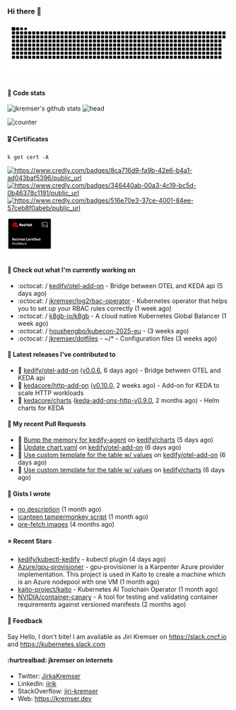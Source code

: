 ### Hi there 👋

<picture>
  <source media="(prefers-color-scheme: dark)" srcset="github-snake-dark.svg" />
  <source media="(prefers-color-scheme: light)" srcset="github-snake.svg" />
  <img alt="github-snake" src="github-snake.svg" />
</picture>
<img src="css.svg" width="5" height="5" alt="css-in-readme">

#### 📱 Code stats

![jkremser's github stats](https://github-readme-stats.vercel.app/api?username=jkremser&count_private=true&show_icons=true&hide_border=false&theme=tokyonight&title_color=5bcdec&bg_color=0d1117&border_radius=false) ![head](https://user-images.githubusercontent.com/535866/175570014-71166aaa-95f7-4a4f-869c-93a16481de4e.jpeg)



![counter](https://komarev.com/ghpvc/?username=jkremser&color=5bcdec&style=for-the-badge)

#### 🎖 Certificates
```
k get cert -A
```
<p align="left">
    <a href="https://www.credly.com/badges/8ca716d9-fa9b-42e6-b4a1-ad043baf5396/public_url">
        <img src="https://training.linuxfoundation.org/wp-content/uploads/2022/11/CKA.png" alt="https://www.credly.com/badges/8ca716d9-fa9b-42e6-b4a1-ad043baf5396/public_url" width="110" height="110"/>
    </a>
    <a href="https://www.credly.com/badges/346440ab-00a3-4c19-bc5d-0b46378c1191/public_url">
        <img src="https://training.linuxfoundation.org/wp-content/uploads/2022/11/CKS.png" alt="https://www.credly.com/badges/346440ab-00a3-4c19-bc5d-0b46378c1191/public_url" width="110" height="110"/>
    </a>
    <a href="https://www.credly.com/badges/516e70e3-37ce-4001-84ee-57ceb8f0abeb/public_url">
        <img src="https://training.linuxfoundation.org/wp-content/uploads/2020/11/lfcs_111820-300x300.png" alt="https://www.credly.com/badges/516e70e3-37ce-4001-84ee-57ceb8f0abeb/public_url" width="110" height="110"/>
    </a>
    <a href="https://rhtapps.redhat.com/verify/?certId=120-194-022">
        <img src="./rhca.png" alt="https://rhtapps.redhat.com/verify/?certId=120-194-022" width="100" height="100"/>
    </a>
</p>

#### 👷 Check out what I'm currently working on

- :octocat: / [kedify/otel-add-on](https://github.com/kedify/otel-add-on) - Bridge between OTEL and KEDA api (5 days ago)
- :octocat: / [jkremser/log2rbac-operator](https://github.com/jkremser/log2rbac-operator) - Kubernetes operator that helps you to set up your RBAC rules correctly (1 week ago)
- :octocat: / [k8gb-io/k8gb](https://github.com/k8gb-io/k8gb) - A cloud native Kubernetes Global Balancer (1 week ago)
- :octocat: / [houshengbo/kubecon-2025-eu](https://github.com/houshengbo/kubecon-2025-eu) -  (3 weeks ago)
- :octocat: / [jkremser/dotfiles](https://github.com/jkremser/dotfiles) - ~/*  -  Configuration files (3 weeks ago)

#### 🔭 Latest releases I've contributed to

- 🎉 [kedify/otel-add-on](https://github.com/kedify/otel-add-on) ([v0.0.6](https://github.com/kedify/otel-add-on/releases/tag/v0.0.6), 6 days ago) - Bridge between OTEL and KEDA api
- 🎉 [kedacore/http-add-on](https://github.com/kedacore/http-add-on) ([v0.10.0](https://github.com/kedacore/http-add-on/releases/tag/v0.10.0), 2 weeks ago) - Add-on for KEDA to scale HTTP workloads
- 🎉 [kedacore/charts](https://github.com/kedacore/charts) ([keda-add-ons-http-v0.9.0](https://github.com/kedacore/charts/releases/tag/keda-add-ons-http-v0.9.0), 2 months ago) - Helm charts for KEDA

#### 🔨 My recent Pull Requests

- 💪 [Bump the memory for kedify-agent](https://github.com/kedify/charts/pull/134) on [kedify/charts](https://github.com/kedify/charts) (5 days ago)
- 💪 [Update chart.yaml](https://github.com/kedify/otel-add-on/pull/76) on [kedify/otel-add-on](https://github.com/kedify/otel-add-on) (6 days ago)
- 💪 [Use custom template for the table w/ values](https://github.com/kedify/otel-add-on/pull/74) on [kedify/otel-add-on](https://github.com/kedify/otel-add-on) (6 days ago)
- 💪 [Use custom template for the table w/ values](https://github.com/kedify/charts/pull/131) on [kedify/charts](https://github.com/kedify/charts) (6 days ago)

#### 📓 Gists I wrote

- [no description](https://gist.github.com/745f70911ca695b13c5e9b330c1959cc) (1 month ago)
- [icanteen tampermonkey script](https://gist.github.com/c30a542575e487cddc0674225f2c833a) (1 month ago)
- [pre-fetch images](https://gist.github.com/28cff52b8a6c15cc6e0a34a1674c004e) (4 months ago)

#### ⭐ Recent Stars

- [kedify/kubectl-kedify](https://github.com/kedify/kubectl-kedify) - kubectl plugin (4 days ago)
- [Azure/gpu-provisioner](https://github.com/Azure/gpu-provisioner) - gpu-provisioner is a Karpenter Azure provider implementation. This project is used in Kaito to create a machine which is an Azure nodepool with one VM (1 month ago)
- [kaito-project/kaito](https://github.com/kaito-project/kaito) - Kubernetes AI Toolchain Operator (1 month ago)
- [NVIDIA/container-canary](https://github.com/NVIDIA/container-canary) - A tool for testing and validating container requirements against versioned manifests (2 months ago)

#### 💬 Feedback

Say Hello, I don't bite! I am available as Jiri Kremser on https://slack.cncf.io and https://kubernetes.slack.com


#### :hurtrealbad: jkremser on internets

- Twitter: <a href="https://twitter.com/JirkaKremser">JirkaKremser</a>
- LinkedIn: <a href="https://www.linkedin.com/in/jirik/">jirik</a>
- StackOverflow: <a href="https://stackoverflow.com/users/1594980/jiri-kremser">jiri-kremser</a>
- Web: https://kremser.dev